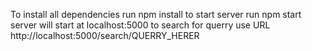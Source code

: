 To install all dependencies run npm install
to start server run npm start
server will start at localhost:5000
to search for querry use URL http://localhost:5000/search/QUERRY_HERER